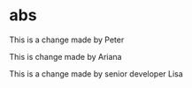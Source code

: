 # abs


This is a change made by Peter


This is change made by Ariana


This is a change made by senior developer Lisa
